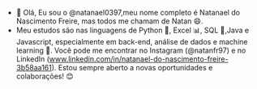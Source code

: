 - 👋 Olá, Eu sou o @natanael0397,meu nome completo é Natanael do Nascimento Freire, mas todos me chamam de Natan 😄.
-  Meu estudos  são nas linguagens de Python 🐍, Excel 📊, SQL 💼,Java e Javascript, especialmente em back-end, análise de dados e machine learning 🤖. Você pode me encontrar no Instagram (@natanfr97) e no LinkedIn (www.linkedin.com/in/natanael-do-nascimento-freire-3b58aa161). Estou sempre aberto a novas oportunidades e colaborações! 😊

<!---
natanael0397/natanael0397 is a ✨ special ✨ repository because its `README.md` (this file) appears on your GitHub profile.
You can click the Preview link to take a look at your changes.
--->
